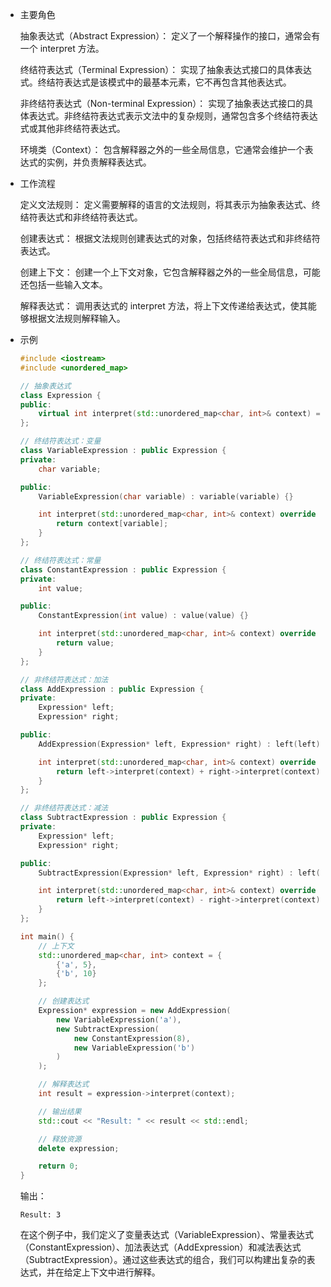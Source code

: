 + 主要角色
  
  抽象表达式（Abstract Expression）： 定义了一个解释操作的接口，通常会有一个 interpret 方法。
  
  终结符表达式（Terminal Expression）： 实现了抽象表达式接口的具体表达式。终结符表达式是该模式中的最基本元素，它不再包含其他表达式。
  
  非终结符表达式（Non-terminal Expression）： 实现了抽象表达式接口的具体表达式。非终结符表达式表示文法中的复杂规则，通常包含多个终结符表达式或其他非终结符表达式。
  
  环境类（Context）： 包含解释器之外的一些全局信息，它通常会维护一个表达式的实例，并负责解释表达式。

+ 工作流程
  
  定义文法规则： 定义需要解释的语言的文法规则，将其表示为抽象表达式、终结符表达式和非终结符表达式。
  
  创建表达式： 根据文法规则创建表达式的对象，包括终结符表达式和非终结符表达式。
  
  创建上下文： 创建一个上下文对象，它包含解释器之外的一些全局信息，可能还包括一些输入文本。
  
  解释表达式： 调用表达式的 interpret 方法，将上下文传递给表达式，使其能够根据文法规则解释输入。

+ 示例
  ```cpp
  #include <iostream>
  #include <unordered_map>
  
  // 抽象表达式
  class Expression {
  public:
      virtual int interpret(std::unordered_map<char, int>& context) = 0;
  };
  
  // 终结符表达式：变量
  class VariableExpression : public Expression {
  private:
      char variable;
  
  public:
      VariableExpression(char variable) : variable(variable) {}
  
      int interpret(std::unordered_map<char, int>& context) override {
          return context[variable];
      }
  };
  
  // 终结符表达式：常量
  class ConstantExpression : public Expression {
  private:
      int value;
  
  public:
      ConstantExpression(int value) : value(value) {}
  
      int interpret(std::unordered_map<char, int>& context) override {
          return value;
      }
  };
  
  // 非终结符表达式：加法
  class AddExpression : public Expression {
  private:
      Expression* left;
      Expression* right;
  
  public:
      AddExpression(Expression* left, Expression* right) : left(left), right(right) {}
  
      int interpret(std::unordered_map<char, int>& context) override {
          return left->interpret(context) + right->interpret(context);
      }
  };
  
  // 非终结符表达式：减法
  class SubtractExpression : public Expression {
  private:
      Expression* left;
      Expression* right;
  
  public:
      SubtractExpression(Expression* left, Expression* right) : left(left), right(right) {}
  
      int interpret(std::unordered_map<char, int>& context) override {
          return left->interpret(context) - right->interpret(context);
      }
  };
  
  int main() {
      // 上下文
      std::unordered_map<char, int> context = {
          {'a', 5},
          {'b', 10}
      };
  
      // 创建表达式
      Expression* expression = new AddExpression(
          new VariableExpression('a'),
          new SubtractExpression(
              new ConstantExpression(8),
              new VariableExpression('b')
          )
      );
  
      // 解释表达式
      int result = expression->interpret(context);
  
      // 输出结果
      std::cout << "Result: " << result << std::endl;
  
      // 释放资源
      delete expression;
  
      return 0;
  }
  ```
  输出：
  ```plaintext
  Result: 3
  ```
  在这个例子中，我们定义了变量表达式（VariableExpression）、常量表达式（ConstantExpression）、加法表达式（AddExpression）和减法表达式（SubtractExpression）。通过这些表达式的组合，我们可以构建出复杂的表达式，并在给定上下文中进行解释。
